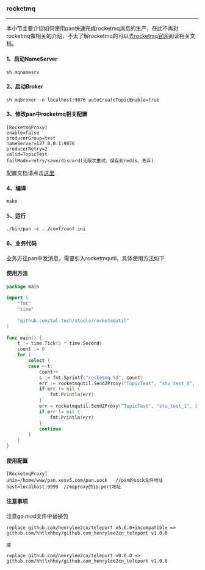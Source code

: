### rocketmq
-----

本小节主要介绍如何使用pan快速完成rocketmq消息的生产，在此不再对rocketmq做相关的介绍，不太了解rocketmq的可以去[rocketmq官网](https://rocketmq.apache.org/)阅读相关文档。

#### 1、启动NameServer
```shell
sh mqnamesrv
```
#### 2、启动Broker
```shell
sh mqbroker -n localhost:9876 autoCreateTopicEnable=true
```
#### 3、修改pan中rocketmq相关配置
```shell
[RocketmqProxy]
enable=false
producerGroup=test
nameServer=127.0.0.1:9876
producerRetry=2
valid=TopicTest
failMode=retry/save/discard(无限次重试、保存到redis、丢弃)

```
配置文档请点击[这里](../config/config.md)

#### 4、编译
```shell
make
```
#### 5、运行
```shell
./bin/pan -c ../conf/conf.ini
```
#### 6、业务代码
业务方往pan中发消息，需要引入rocketmqutil，具体使用方法如下

#### 使用方法
```go
package main
 
import (
    "fmt"
    "time"
 
    "github.com/tal-tech/xtools/rocketmqutil"
)
 
func main() {
    t := time.Tick(5 * time.Second)
    count := 0
    for {
        select {
        case <-t:
            count++
            s := fmt.Sprintf("rocketmq %d", count)
            err := rocketmqutil.Send2Proxy("TopicTest", "stu_test_0", []byte(s))
            if err != nil {
                fmt.Println(err)
            }
            err = rocketmqutil.Send2Proxy("TopicTest", "stu_test_1", []byte(s))
            if err != nil {
                fmt.Println(err)
            }
            continue
        }
    }
}
```
#### 使用配置
```shell
[RocketmqProxy]
unix=/home/www/pan.xesv5.com/pan.sock   //pan的sock文件地址
host=localhost:9999  //mqproxy的ip:port地址
```

#### 注意事项
注意go.mod文件中替换包
```shell
replace github.com/henrylee2cn/teleport v5.0.0+incompatible => github.com/hhtlxhhxy/github.com_henrylee2cn_teleport v1.0.0

或

replace github.com/henrylee2cn/teleport v0.0.0 => github.com/hhtlxhhxy/github.com_henrylee2cn_teleport v1.0.0
```